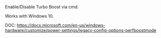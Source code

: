 Enable/Disable Turbo Boost via cmd.

Works with Windows 10.

DOC: https://docs.microsoft.com/en-us/windows-hardware/customize/power-settings/legacy-config-options-perfboostmode
